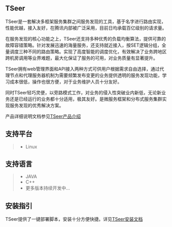 ## TSeer

TSeer是一套解决多框架服务集群之间服务发现的工具，基于名字进行路由实现，性能优越，接入友好，在腾讯内部被广泛采用，目前日均承载百亿级别的请求量。

在服务发现的核心功能之上，TSeer还支持多种优秀的负载均衡算法，提供可靠的故障容错策略。针对发展迅速的海量服务，还支持就近接入，按SET逻辑分组，全量调度三种不同的路由策略。实现了高度智能的调度优化，有效解决了业务跨地区跨机房调用等业界难题，最大化保证了服务的可用，对业务质量有显著提升。

TSeer拥有web管理界面和API接入两种方式可供用户根据需求自由选择，通过代理节点和代理服务器机制为需要频繁发布变更的业务提供透明的服务发现功能，学习成本很低，操作也很方便，对于业务维护人员十分友好。

同时TSeer轻巧灵便，以旁路模式工作，对业务的侵入性突破业内新低，无论新业务还是已经运行的业务都十分适用，极其友好。是微服务框架和分布式服务集群实现服务发现的优秀解决方案。

产品详细说明文档参见[TSeer产品介绍](Introduction.md)

## 支持平台

> * Linux

## 支持语言

> * JAVA
> * C++
> * 更多版本持续开发中...

## 安装指引

TSeer提供了一键部署脚本，安装十分方便快捷。详见[TSeer安装文档](Tseer_Install.md)


